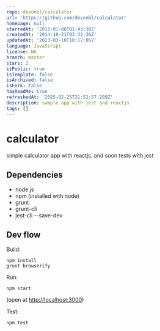 ```yaml
---
repo: devonbl/calculator
url: 'https://github.com/devonbl/calculator'
homepage: null
starredAt: '2015-01-06T01:43:30Z'
createdAt: '2014-10-21T03:32:36Z'
updatedAt: '2023-03-10T10:17:05Z'
language: JavaScript
license: NA
branch: master
stars: 2
isPublic: true
isTemplate: false
isArchived: false
isFork: false
hasReadMe: true
refreshedAt: '2025-02-25T21:52:57.209Z'
description: sample app with jest and reactjs
tags: []
---
```


calculator
==========

simple calculator app with reactjs. and soon tests with jest

## Dependencies

- node.js
- npm (installed with node)
- grunt
- grunt-cli
- jest-cli --save-dev

## Dev flow

Build:

    npm install
    grunt browserify

Run:

    npm start

(open at [http://localhost:3000](http://localhost:3000))

Test:

    npm test
